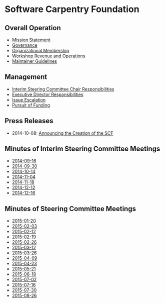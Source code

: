 Software Carpentry Foundation
=============================

Overall Operation
-----------------

*   [Mission Statement](mission-statement.md)
*   [Governance](governance.md)
*   [Organizational Membership](membership.md)
*   [Workshop Revenue and Operations](workshops.md)
*   [Maintainer Guidelines](maintainers.md)

Management
----------

*   [Interim Steering Committee Chair Responsibilities](steering-committee-chair.md)
*   [Executive Director Responsibilities](executive-director.md)
*   [Issue Escalation](issue-escalation.md)
*   [Pursuit of Funding](pursuit-of-funding.md)

Press Releases
--------------

*   2014-10-08: [Announcing the Creation of the SCF](press-releases/2014-10-08-announcing-creation-of-scf.md)


Minutes of Interim Steering Committee Meetings
----------------------------------------------
*   [2014-09-16](minutes/minutes-2014-09-16.md)
*   [2014-09-30](minutes/minutes-2014-09-30.md)
*   [2014-10-14](minutes/minutes-2014-10-14.md)
*   [2014-11-04](minutes/minutes-2014-11-04.md)
*   [2014-11-18](minutes/minutes-2014-11-18.md)
*   [2014-12-12](minutes/minutes-2014-12-02.md)
*   [2014-12-16](minutes/minutes-2014-12-16.md)


Minutes of Steering Committee Meetings
--------------------------------------

*   [2015-01-20](minutes/minutes-2015-01-20.md)
*   [2015-02-03](minutes/minutes-2015-02-03.md)
*   [2015-02-12](minutes/minutes-2015-02-12.md)
*   [2015-02-19](minutes/minutes-2015-02-19.md)
*   [2015-02-26](minutes/minutes-2015-02-26.md)
*   [2015-03-12](minutes/minutes-2015-03-12.md)
*   [2015-03-26](minutes/minutes-2015-03-26.md)
*   [2015-04-09](minutes/minutes-2015-04-09.md)
*   [2015-04-23](minutes/minutes-2015-04-23.md)
*   [2015-05-21](minutes/minutes-2015-05-21.md)
*   [2015-06-18](minutes/minutes-2015-06-18.md)
*   [2015-07-02](minutes/minutes-2015-07-02.md)
*   [2015-07-16](minutes/minutes-2015-07-16.md)
*   [2015-07-30](minutes/minutes-2015-07-30.md)
*   [2015-08-26](minutes/minutes-2015-08-26.md)

